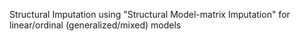 Structural Imputation using "Structural Model-matrix Imputation" for linear/ordinal (generalized/mixed) models 